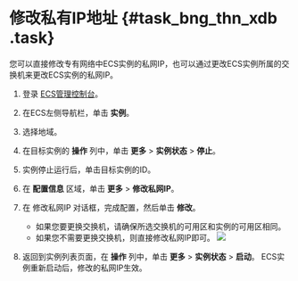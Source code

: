 # 修改私有IP地址 {#task_bng_thn_xdb .task}

您可以直接修改专有网络中ECS实例的私网IP，也可以通过更改ECS实例所属的交换机来更改ECS实例的私网IP。

1.   登录 [ECS管理控制台](https://ecs.console.aliyun.com/?spm=a2c4g.11186623.2.9.FNEORG#/home)。 
2.  在ECS左侧导航栏，单击 **实例**。 
3.  选择地域。 
4.  在目标实例的 **操作** 列中，单击 **更多** \> **实例状态** \> **停止**。 
5.  实例停止运行后，单击目标实例的ID。 
6.   在 **配置信息** 区域，单击 **更多** \> **修改私网IP**。 
7.  在 修改私网IP 对话框，完成配置，然后单击 **修改**。 

    -   如果您要更换交换机，请确保所选交换机的可用区和实例的可用区相同。
    -   如果您不需要更换交换机，则直接修改私网IP即可。
    ![](http://static-aliyun-doc.oss-cn-hangzhou.aliyuncs.com/assets/img/9658/15548184855483_zh-CN.png)

8.  返回到实例列表页面，在 **操作** 列中，单击 **更多** \> **实例状态** \> **启动**。 ECS实例重新启动后，修改的私网IP生效。

